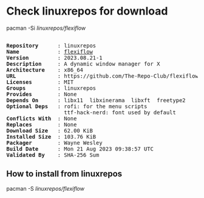 # Check linuxrepos for download

pacman -Si *linuxrepos/flexiflow*

<div class="highlight"><pre class="highlight"><text>
<b>Repository</b>      : linuxrepos
<b>Name</b>            : <a href="../../x86_64/flexiflow-2023.08.21-1-x86_64.pkg.tar.zst">flexiflow</a>
<b>Version</b>         : 2023.08.21-1
<b>Description</b>     : A dynamic window manager for X
<b>Architecture</b>    : x86_64
<b>URL</b>             : https://github.com/The-Repo-Club/flexiflow
<b>Licenses</b>        : MIT
<b>Groups</b>          : linuxrepos
<b>Provides</b>        : None
<b>Depends On</b>      : libx11  libxinerama  libxft  freetype2
<b>Optional Deps</b>   : rofi: for the menu scripts
                  ttf-hack-nerd: font used by default
<b>Conflicts With</b>  : None
<b>Replaces</b>        : None
<b>Download Size</b>   : 62.00 KiB
<b>Installed Size</b>  : 103.76 KiB
<b>Packager</b>        : Wayne Wesley <wayne6324@gmail.com>
<b>Build Date</b>      : Mon 21 Aug 2023 09:38:57 UTC
<b>Validated By</b>    : SHA-256 Sum
</text></pre></div>

## How to install from linuxrepos

pacman -S *linuxrepos/flexiflow*
